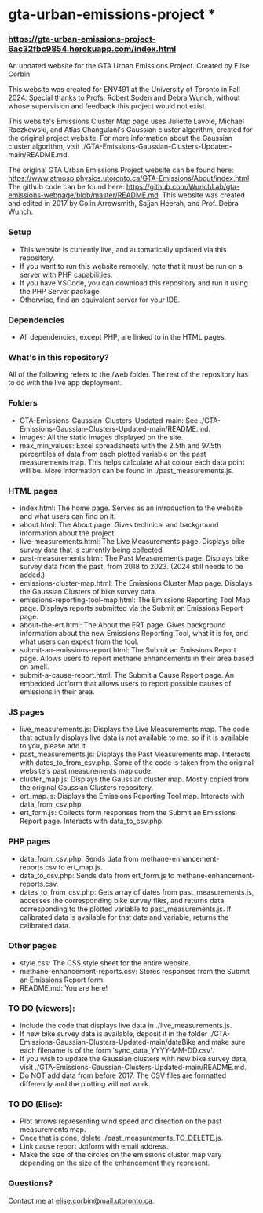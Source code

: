 # gta-urban-emissions-project *
### https://gta-urban-emissions-project-6ac32fbc9854.herokuapp.com/index.html ###

An updated website for the GTA Urban Emissions Project. Created by Elise Corbin.

This website was created for ENV491 at the University of Toronto in Fall 2024. Special thanks to Profs. Robert Soden and Debra Wunch, without whose supervision and feedback this project would not exist.

This website's Emissions Cluster Map page uses Juliette Lavoie, Michael Raczkowski, and Atlas Changulani's Gaussian cluster algorithm, created for the original project website. For more information about the Gaussian cluster algorithm, visit ./GTA-Emissions-Gaussian-Clusters-Updated-main/README.md.

The original GTA Urban Emissions Project website can be found here: https://www.atmosp.physics.utoronto.ca/GTA-Emissions/About/index.html. The github code can be found here: https://github.com/WunchLab/gta-emissions-webpage/blob/master/README.md. This website was created and edited in 2017 by Colin Arrowsmith, Sajjan Heerah, and Prof. Debra Wunch.

### Setup ###
* This website is currently live, and automatically updated via this repository.
* If you want to run this website remotely, note that it must be run on a server with PHP capabilities.
* If you have VSCode, you can download this repository and run it using the PHP Server package.
* Otherwise, find an equivalent server for your IDE.

### Dependencies ###
* All dependencies, except PHP, are linked to in the HTML pages.

### What's in this repository? ###
All of the following refers to the /web folder. The rest of the repository has to do with the live app deployment.
### Folders ###
* GTA-Emissions-Gaussian-Clusters-Updated-main: See ./GTA-Emissions-Gaussian-Clusters-Updated-main/README.md.
* images: All the static images displayed on the site.
* max_min_values: Excel spreadsheets with the 2.5th and 97.5th percentiles of data from each plotted variable on the past measurements map. This helps calculate what colour each data point will be. More information can be found in ./past_measurements.js.
### HTML pages ###
* index.html: The home page. Serves as an introduction to the website and what users can find on it.
* about.html: The About page. Gives technical and background information about the project.
* live-measurements.html: The Live Measurements page. Displays bike survey data that is currently being collected.
* past-measurements.html: The Past Measurements page. Displays bike survey data from the past, from 2018 to 2023. (2024 still needs to be added.)
* emissions-cluster-map.html: The Emissions Cluster Map page. Displays the Gaussian Clusters of bike survey data.
* emissions-reporting-tool-map.html: The Emissions Reporting Tool Map page. Displays reports submitted via the Submit an Emissions Report page.
* about-the-ert.html: The About the ERT page. Gives background information about the new Emissions Reporting Tool, what it is for, and what users can expect from the tool.
* submit-an-emissions-report.html: The Submit an Emissions Report page. Allows users to report methane enhancements in their area based on smell.
* submit-a-cause-report.html: The Submit a Cause Report page. An embedded Jotform that allows users to report possible causes of emissions in their area.
### JS pages ###
* live_measurements.js: Displays the Live Measurements map. The code that actually displays live data is not available to me, so if it is available to you, please add it.
* past_measurements.js: Displays the Past Measurements map. Interacts with dates_to_from_csv.php. Some of the code is taken from the original website's past measurements map code.
* cluster_map.js: Displays the Gaussian cluster map. Mostly copied from the original Gaussian Clusters repository.
* ert_map.js: Displays the Emissions Reporting Tool map. Interacts with data_from_csv.php.
* ert_form.js: Collects form responses from the Submit an Emissions Report page. Interacts with data_to_csv.php.
### PHP pages ###
* data_from_csv.php: Sends data from methane-enhancement-reports.csv to ert_map.js.
* data_to_csv.php: Sends data from ert_form.js to methane-enhancement-reports.csv.
* dates_to_from_csv.php: Gets array of dates from past_measurements.js, accesses the corresponding bike survey files, and returns data corresponding to the plotted variable to past_measurements.js. If calibrated data is available for that date and variable, returns the calibrated data.
### Other pages ###
* style.css: The CSS style sheet for the entire website.
* methane-enhancement-reports.csv: Stores responses from the Submit an Emissions Report form.
* README.md: You are here!

### TO DO (viewers): ###
* Include the code that displays live data in ./live_measurements.js.
* If new bike survey data is available, deposit it in the folder ./GTA-Emissions-Gaussian-Clusters-Updated-main/dataBike and make sure each filename is of the form 'sync_data_YYYY-MM-DD.csv'.
* If you wish to update the Gaussian clusters with new bike survey data, visit ./GTA-Emissions-Gaussian-Clusters-Updated-main/README.md.
* Do NOT add data from before 2017. The CSV files are formatted differently and the plotting will not work.

### TO DO (Elise): ###
* Plot arrows representing wind speed and direction on the past measurements map.
* Once that is done, delete ./past_measurements_TO_DELETE.js.
* Link cause report Jotform with email address.
* Make the size of the circles on the emissions cluster map vary depending on the size of the enhancement they represent.

### Questions? ###
Contact me at elise.corbin@mail.utoronto.ca.

